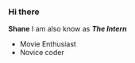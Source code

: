 ### Hi there 
**Shane**
I am also know as _**The Intern**_
- Movie Enthusiast
- Novice coder



<!--
**Sf061219/Sf061219** is a ✨ _special_ ✨ repository because its `README.md` (this file) appears on your GitHub profile.

I am also know as **The Intern**
- 🔭 I’m currently working on college tests
- 🌱 I’m currently learning VR production
- Movie Enthusiast 
- 

-->
